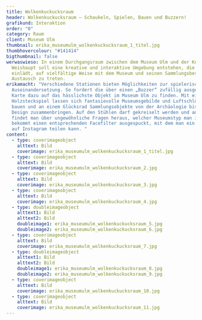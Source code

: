 ```yaml
---
title: Wolkenkuckucksraum
header: Wolkenkuckucksraum – Schaukeln, Spielen, Bauen und Buzzern!
grafikund: Interaktion
order: "0"
category: Raum
client: Museum Ulm
thumbnail: erika_museumulm_wolkenkuckucksraum_1_titel.jpg
thumbhovercolour: "#141414"
bigthumbnail: false
werwaswieso: In einem Durchgangsraum zwischen dem Museum Ulm und der Kunsthalle
  Weishaupt soll eine kreative und interaktive Umgebung entstehen, die dazu
  einlädt, auf vielfältige Weise mit dem Museum und seinen Sammlungsbeständen in
  Austausch zu treten.
erikamacht: "Verschiedene Stationen bieten Möglichkeiten zur spielerischen
  Auseinandersetzung. So fordert die über einen „Buzzer“ zufällig ausgelöste
  Karte dazu auf das hässlichste Objekt im Museum Ulm zu finden. Mit einem
  Holzsteckspiel lassen sich fantasievolle Museumsgebilde und Luftschlösser
  bauen und an einem Glücksrad Sammlungsobjekte von der Archäologie bis zum
  Design zusammenbringen. Auf den Stühlen darf gekreiselt werden und an der Wand
  findet man über ungewöhnliche Fragen heraus, welcher Museumstyp man ist und
  bekommt einen entsprechenden Facefilter ausgespuckt, mit dem man ein Selfie
  auf Instagram teilen kann. "
content:
  - type: coverimageobject
    alttext: Bild
    coverimage: erika_museumulm_wolkenkuckucksraum_1_titel.jpg
  - type: coverimageobject
    alttext: Bild
    coverimage: erika_museumulm_wolkenkuckucksraum_2.jpg
  - type: coverimageobject
    alttext: Bild
    coverimage: erika_museumulm_wolkenkuckucksraum_3.jpg
  - type: coverimageobject
    alttext: Bild
    coverimage: erika_museumulm_wolkenkuckucksraum_4.jpg
  - type: doubleimageobject
    alttext1: Bild
    alttext2: Bild
    doubleimage1: erika_museumulm_wolkenkuckucksraum_5.jpg
    doubleimage2: erika_museumulm_wolkenkuckucksraum_6.jpg
  - type: coverimageobject
    alttext: Bild
    coverimage: erika_museumulm_wolkenkuckucksraum_7.jpg
  - type: doubleimageobject
    alttext1: Bild
    alttext2: Bild
    doubleimage1: erika_museumulm_wolkenkuckucksraum_8.jpg
    doubleimage2: erika_museumulm_wolkenkuckucksraum_9.jpg
  - type: coverimageobject
    alttext: Bild
    coverimage: erika_museumulm_wolkenkuckucksraum_10.jpg
  - type: coverimageobject
    alttext: Bild
    coverimage: erika_museumulm_wolkenkuckucksraum_11.jpg
---
```

